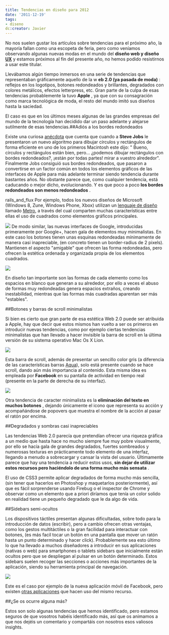 ```yaml
---
title: Tendencias en diseño para 2012
date: '2011-12-19'
tags:
- diseno
dc:creator: Javier
---
```


No nos suelen gustar los artículos sobre tendencias para el próximo año, la mayoría fallan como una escopeta de feria, pero como veníamos observando algunas nuevas modas en el mundo del 
**diseño web y diseño 
[UX](http://en.wikipedia.org/wiki/User_experience_design)**
 y estamos próximos al fin del presente año, no hemos podido resistirnos a usar este titular.

Llevábamos algún tiempo inmersos en una serie de tendencias que representaban gráficamente aquello de la w
**eb 2.0 (ya pasada de moda)**
: reflejos en los logotipos, botones redondeados y brillantes, degradados con colores metálicos, efectos 
letterpress, etc. Gran parte de la culpa de esas tendencias probablemente la tuvo 
**Apple**
, ya que con su consagración como marca tecnológica de moda, el resto del mundo imitó sus diseños hasta la saciedad.

El caso es que en los últimos meses algunas de las grandes empresas del mundo de la tecnología han decidido dar un paso adelante y alejarse sutilmente de esas tendencias.##Adiós a los bordes redondeados

Existe una curiosa 
[anécdota](http://www.folklore.org/StoryView.py?story=Round_Rects_Are_Everywhere.txt) que cuenta que cuando a 
**Steve Jobs**
 le presentaron un nuevo algoritmo para dibujar círculos y rectángulos de forma eficiente en uno de los primeros Macintosh este dijo: "
Bueno, círculos y rectángulos están bien, pero... ¿podemos dibujar rectángulos con bordes redondeados?, ¡están por todas partes! mirar a vuestro alrededor". Finalmente Jobs consiguió sus bordes redondeados, que pasaron a convertirse en un factor común en todos los elementos gráficos de las interfaces de Apple para más adelante terminar siendo tendencia durante bastantes años. No obstante parece que, como cualquier tendencia, está caducando o mejor dicho, evolucionando. Y es que poco a poco 
**los bordes redondeados son menos redondeados**
.

rails_and_flux
Por ejemplo, todos los nuevos diseños de Microsoft (Windows 8, Zune, Windows Phone, Xbox) utilizan un 
[lenguaje de diseño](http://en.wikipedia.org/wiki/Design_language) llamado 
[Metro](http://en.wikipedia.org/wiki/Metro_(design_language)), a través del cual comparten muchas características entre ellas el uso de cuadrados como elementos gráficos principales.

![](http://blog.diacode.com/wp-content/uploads/2011/12/dash-games-dashup83838.jpeg)
De modo similar, las nuevas interfaces de Google, introducidas primeramente por Google+, hacen gala de elementos muy minimalistas. En este caso los botones tienen unas esquinas redondeadas mínimamente de manera casi inapreciable, (en concreto tienen un border-radius de 2 pixels). Mantienen el aspecto "amigable" que ofrecen las forma redondeadas, pero ofrecen la estética ordenada y organizada propia de los elementos cuadrados.

![](http://blog.diacode.com/wp-content/uploads/2011/12/botones_gmail.png)

En diseño tan importante son las formas de cada elemento como los espacios en blanco que generan a su alrededor, por ello a veces el abuso de formas muy redondeadas genera espacios extraños, creando inestabilidad, mientras que las formas más cuadradas aparentan ser más "estables".


##Botones y barras de scroll minimalistas

Si bien es cierto que gran parte de esa estética Web 2.0 puede ser atribuida a Apple, hay que decir que estos mismos han vuelto a ser os primeros en introducir nuevas tendencias, como por ejemplo ciertas tendencias minimalistas que han llevado a hacer invisible la barra de scroll en la última versión de su sistema operativo Mac Os X Lion.

![](http://blog.diacode.com/wp-content/uploads/2011/12/scroll_lion.png)

Esta barra de scroll, además de presentar un sencillo color gris (a diferencia de las características barras 
[Aqua](http://en.wikipedia.org/wiki/Aqua_(user_interface))), solo está presente cuando se hace scroll, dando aún más importancia al contenido. Esta misma idea es empleada por 
**Facebook**
 en su pantalla de actividad en tiempo real (presente en la parte de derecha de su interfaz).


![](http://blog.diacode.com/wp-content/uploads/2011/12/botones_gmail1.png)

Otra tendencia de caracter minimalista es la 
**eliminación del texto en muchos botones**
, dejando únicamente el icono que representa su acción y acompañándose de 
popovers que muestra el nombre de la acción al pasar el ratón por encima.


##Degradados y sombras casi inapreciables

Las tendencias Web 2.0 parecía que pretendían ofrecer una riqueza gráfica a un medio que hasta hace no mucho siempre fue muy pobre visualmente, por ello se hacía gala de grandes degradados, fuertes sombreados y numerosas texturas en prácticamente todo elemento de una interfaz, llegando a menudo a sobrecargar y cansar la vista del usuario. Últimamente parece que hay una tendencia a reducir estos usos, 
**sin dejar de utilizar estos recursos pero haciéndolo de una forma mucho más sensata**
.

El uso de CSS3 permite aplicar degradados de forma mucho más sencilla, (sin tener que hacerlos en Photoshop y maquetarlos posteriormente), así que es fácil sorprenderse usando Firebug o el inspector de Chrome y observar como un elemento que a priori diríamos que tenía un color solido en realidad tiene un pequeño degradado que le da algo de vida.


##Sidebars semi-ocultos

Los dispositivos táctiles presentan algunas dificultadas, sobre todo para la introducción de datos (escribir), pero a cambio ofrecen otras ventajas, como los gestos multitáctiles o la gran facilidad para interactuar con botones, (es más facil tocar un botón en una pantalla que mover un ratón hasta un punto determinado y hacer click). Probablemente sea esto último lo que ha llevado a muchos diseñadores a introducir en sus aplicaciones (nativas o web) para 
smartphones o 
tablets sidebars que inicialmente están ocultos pero que se despliegan al pulsar en un botón determinado. Estos sidebars suelen recoger las secciones o acciones más importantes de la aplicación, siendo su herramienta principal de navegación.


![](http://blog.diacode.com/wp-content/uploads/2011/12/facebook_android.png)

Este es el caso por ejemplo de la nueva aplicación móvil de Facebook, pero existen 
[otras aplicaciones](http://mobile-patterns.com/custom-navigation) que hacen uso del mismo recurso.


##¿Se os ocurre alguna más?

Estos son solo algunas tendencias que hemos identificado, pero estamos seguros de que vosotros habéis identificado más, así que os animamos a que nos dejéis un comentario y compartáis con nosotros esos valiosos 
insights.
